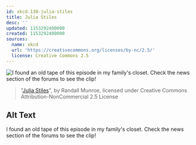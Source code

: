 ```yaml
---
id: xkcd.130-julia-stiles
title: Julia Stiles
desc: ''
updated: 1153292400000
created: 1153292400000
sources:
  name: xkcd
  url: 'https://creativecommons.org/licenses/by-nc/2.5/'
  license: Creative Commons 2.5
---
```

![I found an old tape of this episode in my family's closet.  Check the news section of the forums to see the clip!](https://imgs.xkcd.com/comics/julia_stiles.jpg)
> "[Julia Stiles](https://xkcd.com/130/)", by Randall Munroe, licensed under Creative Commons Attribution-NonCommercial 2.5 License

## Alt Text
I found an old tape of this episode in my family's closet.  Check the news section of the forums to see the clip!
